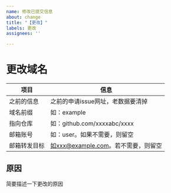 ```yaml
---
name: 修改已提交信息
about: change
title: "【更改】"
labels: 更改
assignees: ''

---
```


# 更改域名

|     项目    |                        信息                      |
|-----------|-------------------------------------|
| 之前的信息 | 之前的申请issue网址，老数据要清掉   |
| 域名前缀 | 如：example                               |
| 指向仓库 | 如：github.com/xxxxabc/xxxx    |
| 邮箱账号 | 如：user。如果不需要，则留空 |
| 邮箱转发目标 | 如xxx@example.com。若不需要，则留空 |

## 原因

简要描述一下更改的原因
